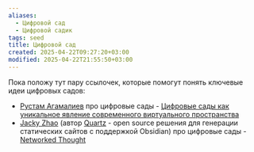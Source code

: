 ```yaml
---
aliases:
  - Цифровой сад
  - Цифровой садик
tags: seed
title: Цифровой сад
created: 2025-04-22T09:27:20+03:00
modified: 2025-04-22T21:55:50+03:00
---
```


Пока положу тут пару ссылочек, которые помогут понять ключевые идеи цифровых садов:

- [Рустам Агамалиев](https://rustam-aka-rust.github.io/rustnotes/#кто-я) про цифровые сады - [Цифровые сады как уникальное явление современного виртуального пространства](https://rustam-aka-rust.github.io/rustnotes/Notes/Цифровые-сады-как-уникальное-явление-современного-виртуального-пространства)
- [Jacky Zhao](https://jzhao.xyz) (автор [Quartz](https://quartz.jzhao.xyz) - open source решения для генерации статических сайтов с поддержкой Obsidian) про цифровые сады - [Networked Thought](https://jzhao.xyz/posts/networked-thought)
